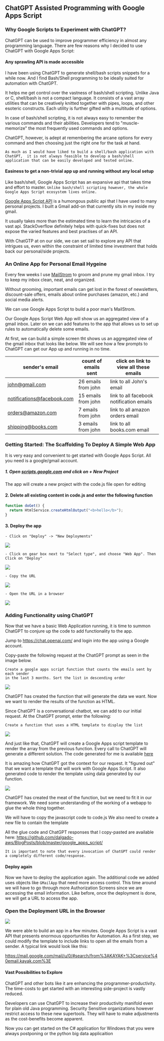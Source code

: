## ChatGPT Assisted Programming with Google Apps Script

### Why Google Scripts to Experiment with ChatGPT?

ChatGPT can be used to improve programmer efficiency in almost any programming language. There are few reasons why I decided
to use ChatGPT with Google Apps Script:

#### Any sprawling API is made accessible 

I have been using ChatGPT to generate shell/bash scripts snippets for a while now. 
And I find Bash/Shell programming to be ideally suited for automation with ChatGPT. 

It helps me get control over the vastness of bash/shell scripting.
Unlike Java or C, shell/bash is not a compact language.
It consists of a vast array utilities that can be creatively knitted together with pipes, loops, and other esoteric constructs.
Each utility is further gifted with a multitude of options. 

In case of bash/shell scripting, it is not always easy to remember the various commands and their abilities.
Developers tend to "muscle-memorize" the most frequently used commands and options.

ChatGPT, however, is adept at remembering the arcane options for every command and then choosing just the right one for the task at hand.

 ```As much as I would have liked to build a shell/bash application with ChatGPT,  it is not always feasible to develop a bash/shell application that can be easily developed and tested online.```

#### Easiness to get a non-trivial app up and running without any local setup 

Like bash/shell, Google Apps Script has an expansive api that takes time and effort to master.
```Unlike bash/shell scripting however, the whole Google Apps Script ecosystem lives online.```

[Google Apps Script API]( https://developers.google.com/apps-script) is a humongous public api that I have used to many personal projects. 
I built a Gmail add-on that currently sits in my inside my gmail.

It usually takes more than the estimated time to learn the intricacies of a vast api. 
StackOverflow definitely helps with quick-fixes but does not expose the varied features and best practises of an API.

With ChatGTP at on our side, we can set sail to explore any API that intrigues us, even within the constraint of 
limited time investment that holds back our personal/side projects.

### An Online App for Personal Email Hygeine

Every few weeks I use [MailStrom](https://mailstrom.co/) to groom and prune my gmail inbox. 
I try to keep my inbox clean, neat, and organized. 

Without grooming, important emails can get lost in the forest of newsletters, discount-sale offers, 
emails about online purchases (amazon, etc.) and social media alerts. 

We can use Google Apps Script to build a poor man's MailStrom. 

Our Google Apps Script Web App will show us an aggregated view of a gmail inbox. Later on we can add features to the app
that allows us to set up rules to automatically delete some emails.

At first, we can build a simple screen tht shows us an aggregated view of the gmail inbox that looks like below.
We will see how a few prompts to ChatGPT can get our App up and running in no time.

| sender's email             | count of emails sent | click on link to view all these emails   |
|----------------------------|----------------------|------------------------------------------|
| john@gmail.com             | 26 emails from john  | link to all John's email                 |
| notifications@facebook.com | 15 emails from john  | link to all facebook notification emails |
| orders@amazon.com          | 7 emails from john   | link to all amazon orders email          |
| shipping@books.com         | 3 emails from john   | link to all books.com email              |


### Getting Started: The Scaffolding To Deploy A Simple Web App

It is very easy and convenient to get started with Google Apps Script. 
All you need is a google/gmail account. 

##### 1. Open [scripts.google.com](scripts.google.com) and click on + New Project

 The app will create a new project with the code.js file open for editing

#### 2. Delete all existing content in code.js and enter the following function

```javaScript
function doGet() {
  return HtmlService.createHtmlOutput("<b>hello</b>");
}
```
#### 3. Deploy the app
    - Click on "Deploy" -> "New Deployments"
    
![](https://github.com/dalgado-aws/BlogPosts/blob/master/google_apps_script/img/new_web_app_deployment_1.jpg)

    - Click on gear box next to "Select type", and choose "Web App". Then Click on "Deploy"

![](https://github.com/dalgado-aws/BlogPosts/blob/master/google_apps_script/img/new_web_app_deployment_2.jpg)

    - Copy the URL

![](https://github.com/dalgado-aws/BlogPosts/blob/master/google_apps_script/img/new_web_app_deployment_3.jpg)

    - Open the URL in a browser

![](https://github.com/dalgado-aws/BlogPosts/blob/master/google_apps_script/img/open_app_on_browser.jpg)

### Adding Functionality using ChatGPT

Now that we have a basic Web Application running, it is time to summon ChatGPT to 
conjure up the code to add functionality to the app.

Jump to https://chat.openai.com/ and login into the app using a Google account. 

Copy-paste the following request at the ChatGPT prompt as seen in the image below. 

```commandline
Create a google apps script function that counts the emails sent by each sender
in the last 3 months. Sort the list in descending order
```
![](https://github.com/dalgado-aws/BlogPosts/blob/master/google_apps_script/img/chatgpt_first_prompt.jpg)

ChatGPT has created the function that will generate the data we want.
Now we want to render the results of the function as HTML.

Since ChatGPT is a conversational chatbot, we can add to our initial request.
At the ChatGPT prompt, enter the following:

```commandline
Create a function that uses a HTML template to display the list
```

![](https://github.com/dalgado-aws/BlogPosts/blob/master/google_apps_script/img/chatgpt_second_prompt.jpg)

And just like that, ChatGPT will create a Google Apps script template to render the array from
the previous function. Every call to ChatGPT will generate a different solution. The code
generated for me is available  [here]()

It is amazing how ChatGPT got the context for our request. 
It "figured out" that we want a template that will work with Google Apps Script.
It also generated code to render the template using data generated by our function.

![](https://github.com/dalgado-aws/BlogPosts/blob/master/google_apps_script/img/chatgpt_second_prompt_b.jpg)

ChatGPT has created the meat of the function, but we need to fit it in our framework.
We need some understanding of the working of a webapp to glue the whole thing together.

We will have to copy the javascript code to code.js
We also need to create a new file to contain the template 

All the glue code and ChatGPT responses that I copy-pasted are available here: https://github.com/dalgado-aws/BlogPosts/blob/master/google_apps_script/

```It is important to note that every invocation of ChatGPT could render a completely different code/response.```

#### Deploy again 
Now we have to deploy the application again. The additional code we added uses objects like
`GMailApp` that need more access control. 
This time around we will have to go through more Authorization Screens since we are 
accessing the email information. Like before, once the deployment is done, we will get a URL
to access the app.

### Open the Deployment URL in the Browser
![](https://github.com/dalgado-aws/BlogPosts/blob/master/google_apps_script/img/open_new_app_on_browser.jpg)

We were able to build an app in a few minutes. Google Apps Script is a vast API that presents
enormous opportunities for Automation. As a first step, we could modify the template to
include links to open all the emails from a sender. A typical link would look like this:

https://mail.google.com/mail/u/0/#search/from%3AKAYAK+%3Cservice%40email.kayak.com%3E

#### Vast Possibilities to Explore

ChatGPT and other bots like it are enhancing the programmer-productivity. The time-costs to get started with 
an interesting side-project is vastly reduced. 

Developers can use ChatGPT to increase their productivity manifold even for plain old Java programming. 
Security Sensitive organizations however restrict access to these new supertools. They will have to make adjustments
as the cost-benefits become apparent.

Now you can get started on the C# application for Windows that you were always postponing or the python big data applicaition


